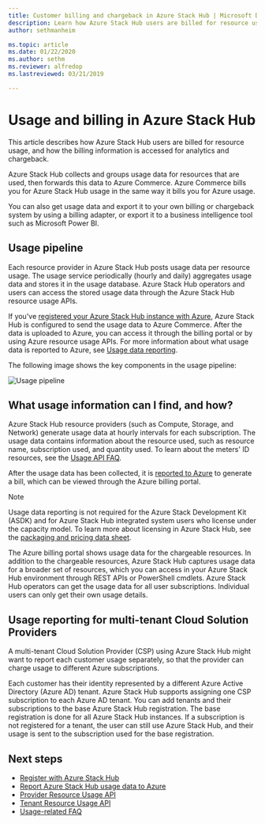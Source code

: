 ```yaml
---
title: Customer billing and chargeback in Azure Stack Hub | Microsoft Docs
description: Learn how Azure Stack Hub users are billed for resource usage, and how the billing info is accessed for analytics and chargeback.
author: sethmanheim

ms.topic: article
ms.date: 01/22/2020
ms.author: sethm
ms.reviewer: alfredop
ms.lastreviewed: 03/21/2019

---
```


# Usage and billing in Azure Stack Hub

This article describes how Azure Stack Hub users are billed for resource usage, and how the billing information is accessed for analytics and chargeback.

Azure Stack Hub collects and groups usage data for resources that are used, then forwards this data to Azure Commerce. Azure Commerce bills you for Azure Stack Hub usage in the same way it bills you for Azure usage.

You can also get usage data and export it to your own billing or chargeback system by using a billing adapter, or export it to a business intelligence tool such as Microsoft Power BI.

## Usage pipeline

Each resource provider in Azure Stack Hub posts usage data per resource usage. The usage service periodically (hourly and daily) aggregates usage data and stores it in the usage database. Azure Stack Hub operators and users can access the stored usage data through the Azure Stack Hub resource usage APIs.

If you've [registered your Azure Stack Hub instance with Azure](azure-stack-registration.md), Azure Stack Hub is configured to send the usage data to Azure Commerce. After the data is uploaded to Azure, you can access it through the billing portal or by using Azure resource usage APIs. For more information about what usage data is reported to Azure, see [Usage data reporting](azure-stack-usage-reporting.md).  

The following image shows the key components in the usage pipeline:

![Usage pipeline](media/azure-stack-billing-and-chargeback/usagepipeline.png)

## What usage information can I find, and how?

Azure Stack Hub resource providers (such as Compute, Storage, and Network) generate usage data at hourly intervals for each subscription. The usage data contains information about the resource used, such as resource name, subscription used, and quantity used. To learn about the meters' ID resources, see the [Usage API FAQ](azure-stack-usage-related-faq.md).

After the usage data has been collected, it is [reported to Azure](azure-stack-usage-reporting.md) to generate a bill, which can be viewed through the Azure billing portal.

> [!NOTE]  
> Usage data reporting is not required for the Azure Stack Development Kit (ASDK) and for Azure Stack Hub integrated system users who license under the capacity model. To learn more about licensing in Azure Stack Hub, see the [packaging and pricing data sheet](https://azure.microsoft.com/mediahandler/files/resourcefiles/5bc3f30c-cd57-4513-989e-056325eb95e1/Azure-Stack-packaging-and-pricing-datasheet.pdf).

The Azure billing portal shows usage data for the chargeable resources. In addition to the chargeable resources, Azure Stack Hub captures usage data for a broader set of resources, which you can access in your Azure Stack Hub environment through REST APIs or PowerShell cmdlets. Azure Stack Hub operators can get the usage data for all user subscriptions. Individual users can only get their own usage details.

## Usage reporting for multi-tenant Cloud Solution Providers

A multi-tenant Cloud Solution Provider (CSP) using Azure Stack Hub might want to report each customer usage separately, so that the provider can charge usage to different Azure subscriptions.

Each customer has their identity represented by a different Azure Active Directory (Azure AD) tenant. Azure Stack Hub supports assigning one CSP subscription to each Azure AD tenant. You can add tenants and their subscriptions to the base Azure Stack Hub registration. The base registration is done for all Azure Stack Hub instances. If a subscription is not registered for a tenant, the user can still use Azure Stack Hub, and their usage is sent to the subscription used for the base registration.

## Next steps

- [Register with Azure Stack Hub](azure-stack-registration.md)
- [Report Azure Stack Hub usage data to Azure](azure-stack-usage-reporting.md)
- [Provider Resource Usage API](azure-stack-provider-resource-api.md)
- [Tenant Resource Usage API](azure-stack-tenant-resource-usage-api.md)
- [Usage-related FAQ](azure-stack-usage-related-faq.md)
